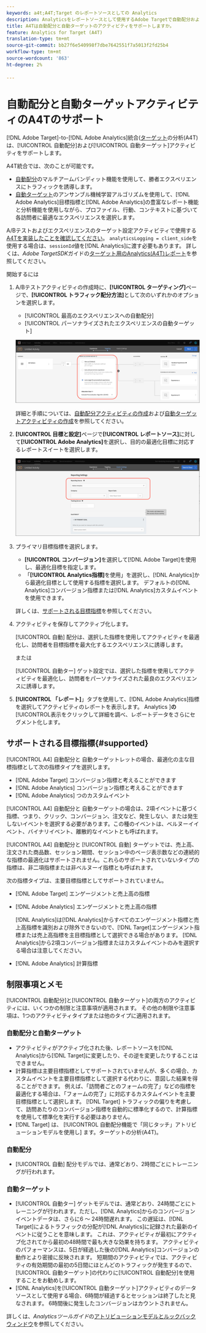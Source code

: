 ```yaml
---
keywords: a4t;A4T;Target のレポートソースとしての Analytics
description: Analyticsをレポートソースとして使用するAdobe Targetで自動配分および自動ターゲットアクティビティを作成する方法を説明します(A4T)。
title: A4Tは自動配分と自動ターゲットのアクティビティをサポートしますか。
feature: Analytics for Target (A4T)
translation-type: tm+mt
source-git-commit: bb27f6e540998f7dbe7642551f7a5013f2fd25b4
workflow-type: tm+mt
source-wordcount: '863'
ht-degree: 2%

---
```



# 自動配分と自動ターゲットアクティビティのA4Tのサポート

[!DNL Adobe Target]-to-[!DNL Adobe Analytics]統合([ターゲット](/help/c-integrating-target-with-mac/a4t/a4t.md)の分析(A4T)は、[!UICONTROL 自動配分]および[!UICONTROL 自動ターゲット]アクティビティをサポートします。

A4T統合では、次のことが可能です。

* [自動配分](/help/c-activities/automated-traffic-allocation/automated-traffic-allocation.md)のマルチアームバンディット機能を使用して、勝者エクスペリエンスにトラフィックを誘導します。
* [自動ターゲット](/help/c-activities/auto-target/auto-target-to-optimize.md)のアンサンブル機械学習アルゴリズムを使用して、[!DNL Adobe Analytics]目標指標と[!DNL Adobe Analytics]の豊富なレポート機能と分析機能を使用しながら、プロファイル、行動、コンテキストに基づいて各訪問者に最適なエクスペリエンスを選択します。

A/Bテストおよびエクスペリエンスのターゲット設定アクティビティで使用する[A4Tを実装したことを確認してください](/help/c-integrating-target-with-mac/a4t/a4timplementation.md)。 `analyticsLogging = client_side`を使用する場合は、`sessionId`値を[!DNL Analytics]に渡す必要もあります。 詳しくは、*Adobe TargetSDK*&#x200B;ガイドの[ターゲット用のAnalytics(A4T)レポート](https://adobetarget-sdks.gitbook.io/docs/integration-with-experience-cloud/analytics-for-target-a4t-reporting)を参照してください。

開始するには

1. A/Bテストアクティビティの作成時に、**[!UICONTROL ターゲティング]**&#x200B;ページで、**[!UICONTROL トラフィック配分方法]**&#x200B;として次のいずれかのオプションを選択します。

   * [!UICONTROL 最高のエクスペリエンスへの自動配分]
   * [!UICONTROL パーソナライズされたエクスペリエンスの自動ターゲット]

   ![トラフィック配分方法のオプション：手動、自動配分、自動ターゲット](/help/c-integrating-target-with-mac/a4t/assets/traffic-allocation-methods.png)

   詳細と手順については、[自動配分アクティビティの作成](/help/c-activities/automated-traffic-allocation/create-auto-allocate-activity.md)および[自動ターゲットアクティビティの作成](/help/c-activities/auto-target/create-auto-target.md)を参照してください。

1. **[!UICONTROL 目標と設定]**&#x200B;ページで&#x200B;**[!UICONTROL レポートソース]**&#x200B;に対して&#x200B;**[!UICONTROL Adobe Analytics]**&#x200B;を選択し、目的の最適化目標に対応するレポートスイートを選択します。

   ![目標と設定ページの「レポートソース」セクション](/help/c-integrating-target-with-mac/a4t/assets/a4t-select.png)

1. プライマリ目標指標を選択します。

   * **[!UICONTROL コンバージョン]**&#x200B;を選択して[!DNL Adobe Target]を使用し、最適化目標を指定します。
   * 「**[!UICONTROL Analytics指標]**&#x200B;を使用」を選択し、[!DNL Analytics]から最適化目標として使用する指標を選択します。 デフォルトの[!DNL Analytics]コンバージョン指標または[!DNL Analytics]カスタムイベントを使用できます。

   詳しくは、[サポートされる目標指標](#supported)を参照してください。

1. アクティビティを保存してアクティブ化します。

   [!UICONTROL 自動] 配分は、選択した指標を使用してアクティビティを最適化し、訪問者を目標指標を最大化するエクスペリエンスに誘導します。

   または

   [!UICONTROL 自動ター] ゲット設定では、選択した指標を使用してアクティビティを最適化し、訪問者をパーソナライズされた最良のエクスペリエンスに誘導します。

1. **[!UICONTROL 「レポート]**」タブを使用して、[!DNL Adobe Analytics]指標を選択してアクティビティのレポートを表示します。 Analytics ]**の**[!UICONTROL &#x200B;表示をクリックして詳細を調べ、レポートデータをさらにセグメント化します。

## サポートされる目標指標{#supported}

[!UICONTROL A4] 自動配分と    自動ターゲットレットの場合、最適化の主な目標指標として次の指標タイプを選択します。

* [!DNL Adobe Target] コンバージョン指標と考えることができます
* [!DNL Adobe Analytics] コンバージョン指標と考えることができます
* [!DNL Adobe Analytics] つのカスタムイベント

[!UICONTROL A4] 自動配分と    自動ターゲットの場合は、2項イベントに基づく指標、つまり、クリック、コンバージョン、注文など、発生しない、または発生しないイベントを選択する必要があります。この種のイベントは、ベルヌーイイベント、バイナリイベント、離散的なイベントとも呼ばれます。

[!UICONTROL A4] 自動配分と [!UICONTROL 自動]   ターゲットでは、売上高、注文された商品数、セッション期間、セッション中のページ表示数などの連続的な指標の最適化はサポートされません。これらのサポートされていないタイプの指標は、非二項指標または非ベルヌーイ指標とも呼ばれます。

次の指標タイプは、主要目標指標としてサポートされていません。

* [!DNL Adobe Target] エンゲージメントと売上高の指標
* [!DNL Adobe Analytics] エンゲージメントと売上高の指標

   [!DNL Analytics]は[!DNL Analytics]からすべてのエンゲージメント指標と売上高指標を識別および除外できないので、[!DNL Target]エンゲージメント指標または売上高指標を主目標指標として選択できる場合があります。 [!DNL Analytics]から2項コンバージョン指標またはカスタムイベントのみを選択する場合は注意してください。

* [!DNL Adobe Analytics] 計算指標

## 制限事項とメモ

[!UICONTROL 自動配分]と[!UICONTROL 自動ターゲット]の両方のアクティビティには、いくつかの制限と注意事項が適用されます。 その他の制限や注意事項は、1つのアクティビティタイプまたは他のタイプに適用されます。

### 自動配分と自動ターゲット

* アクティビティがアクティブ化された後、レポートソースを[!DNL Analytics]から[!DNL Target]に変更したり、その逆を変更したりすることはできません。
* 計算指標は主要目標指標としてサポートされていませんが、多くの場合、カスタムイベントを主要目標指標として選択する代わりに、意図した結果を得ることができます。 例えば、「訪問者ごとのフォームの完了」などの指標を最適化する場合は、「フォームの完了」に対応するカスタムイベントを主要目標指標として選択します。 [!DNL Target] トラフィックの偏りを考慮して、訪問あたりのコンバージョン指標を自動的に標準化するので、計算指標を使用して標準化を実行する必要はありません。
* [!DNL Target] は、 [!UICONTROL 自動配分機能で「同じタッチ」アトリビューションモデルを使用し] ます。ターゲットの分析(A4T)。

### 自動配分

* [!UICONTROL 自動] 配分モデルでは、通常どおり、2時間ごとにトレーニングが行われます。

### 自動ターゲット

* [!UICONTROL 自動ター] ゲットモデルでは、通常どおり、24時間ごとにトレーニングが行われます。ただし、[!DNL Analytics]からのコンバージョンイベントデータは、さらに6 ～ 24時間遅れます。 この遅延は、[!DNL Target]によるトラフィックの分配が[!DNL Analytics]に記録された最新のイベントに従うことを意味します。 これは、アクティビティが最初にアクティブ化されてから最初の48時間で最も大きな効果を持ちます。 アクティビティのパフォーマンスは、5日が経過した後の[!DNL Analytics]コンバージョンの動作とより密接に反映されます。 短期間のアクティビティでは、アクティビティの有効期間の最初の5日間にほとんどのトラフィックが発生するので、[!UICONTROL 自動ターゲット]の代わりに[!UICONTROL 自動配分]を使用することをお勧めします。
* [!DNL Analytics]を[!UICONTROL 自動ターゲット]アクティビティのデータソースとして使用する場合、6時間が経過するとセッションは終了したと見なされます。 6時間後に発生したコンバージョンはカウントされません。

詳しくは、*Analyticsツールガイド*&#x200B;の[アトリビューションモデルとルックバックウィンドウ](https://experienceleague.adobe.com/docs/analytics/analyze/analysis-workspace/attribution/models.html)を参照してください。
